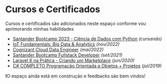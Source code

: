 # Cursos e Certificados

Cursos e certificados são adicionados neste espaço conforme vou aprimorando minhas habilidades

* [Santander Bootcamp 2023 - Ciência de Dados com Python](Santander%20Bootcamp%202023%20-%20Ciência%20de%20Dados%20com%20Python/content.md) *(cursando)*
* [IoT Fundamentals: Big Data & Analytics](IoT%20Fundamentals%20Big%20Data%20%26%20Analytics/content.md) *(nov/2022)*
* [Cognizant Cloud Data Engineer](Cognizant%20Cloud%20Data%20Engineer/content.md) *(mai/2022)*
* [Santander Bootcamp Fullstack Developer](Santander%20Bootcamp%20Fullstack%20Developer/content.md) *(set/2021)*
* [Laravel 6 na Prática - Criando um Marketplace]() *(jun/2020)*
* [C# COMPLETO Programação Orientada a Objetos + Projetos](C%23%20COMPLETO%20Programa%C3%A7%C3%A3o%20Orientada%20a%20Objetos%20%2B%20Projetos/content.md) *(jul/2019)*

❗O espaço ainda está em construção e feedbacks são bem vindos!


